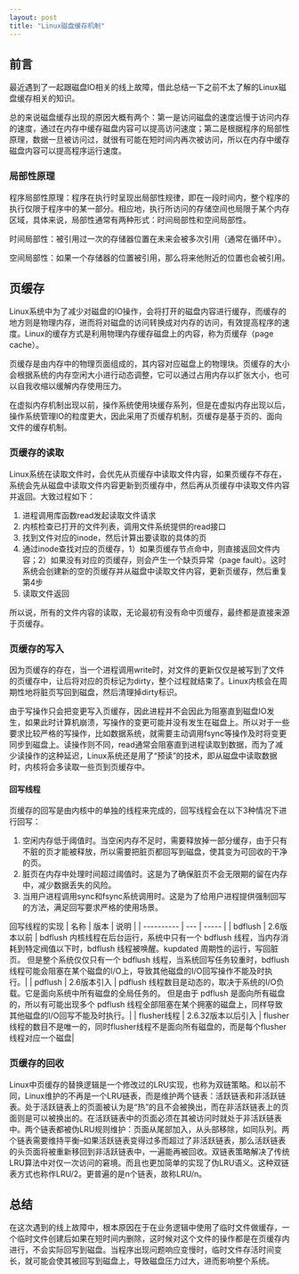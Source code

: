 ```yaml
---
layout: post
title: "Linux磁盘缓存机制"
---
```


## 前言

最近遇到了一起跟磁盘IO相关的线上故障，借此总结一下之前不太了解的Linux磁盘缓存相关的知识。

总的来说磁盘缓存出现的原因大概有两个：第一是访问磁盘的速度远慢于访问内存的速度，通过在内存中缓存磁盘内容可以提高访问速度；第二是根据程序的局部性原理，数据一旦被访问过，就很有可能在短时间内再次被访问，所以在内存中缓存磁盘内容可以提高程序运行速度。

### 局部性原理

程序局部性原理：程序在执行时呈现出局部性规律，即在一段时间内，整个程序的执行仅限于程序中的某一部分。相应地，执行所访问的存储空间也局限于某个内存区域，具体来说，局部性通常有两种形式：时间局部性和空间局部性。

时间局部性：被引用过一次的存储器位置在未来会被多次引用（通常在循环中）。

空间局部性：如果一个存储器的位置被引用，那么将来他附近的位置也会被引用。

## 页缓存

Linux系统中为了减少对磁盘的IO操作，会将打开的磁盘内容进行缓存，而缓存的地方则是物理内存，进而将对磁盘的访问转换成对内存的访问，有效提高程序的速度。Linux的缓存方式是利用物理内存缓存磁盘上的内容，称为页缓存（page cache）。

页缓存是由内存中的物理页面组成的，其内容对应磁盘上的物理块。页缓存的大小会根据系统的内存空闲大小进行动态调整，它可以通过占用内存以扩张大小，也可以自我收缩以缓解内存使用压力。

在虚拟内存机制出现以前，操作系统使用块缓存系列，但是在虚拟内存出现以后，操作系统管理IO的粒度更大，因此采用了页缓存机制，页缓存是基于页的、面向文件的缓存机制。

### 页缓存的读取

Linux系统在读取文件时，会优先从页缓存中读取文件内容，如果页缓存不存在，系统会先从磁盘中读取文件内容更新到页缓存中，然后再从页缓存中读取文件内容并返回。大致过程如下：

1. 进程调用库函数read发起读取文件请求
2. 内核检查已打开的文件列表，调用文件系统提供的read接口
3. 找到文件对应的inode，然后计算出要读取的具体的页
4. 通过inode查找对应的页缓存，1）如果页缓存节点命中，则直接返回文件内容；2）如果没有对应的页缓存，则会产生一个缺页异常（page fault）。这时系统会创建新的空的页缓存并从磁盘中读取文件内容，更新页缓存，然后重复第4步
5. 读取文件返回

所以说，所有的文件内容的读取，无论最初有没有命中页缓存，最终都是直接来源于页缓存。

### 页缓存的写入

因为页缓存的存在，当一个进程调用write时，对文件的更新仅仅是被写到了文件的页缓存中，让后将对应的页标记为dirty，整个过程就结束了。Linux内核会在周期性地将脏页写回到磁盘，然后清理掉dirty标识。

由于写操作只会把变更写入页缓存，因此进程并不会因此为阻塞直到磁盘IO发生，如果此时计算机崩溃，写操作的变更可能并没有发生在磁盘上。所以对于一些要求比较严格的写操作，比如数据系统，就需要主动调用fsync等操作及时将变更同步到磁盘上。读操作则不同，read通常会阻塞直到进程读取到数据，而为了减少读操作的这种延迟，Linux系统还是用了“预读”的技术，即从磁盘中读取数据时，内核将会多读取一些页到页缓存中。

#### 回写线程

页缓存的回写是由内核中的单独的线程来完成的，回写线程会在以下3种情况下进行回写：

1. 空闲内存低于阈值时。当空闲内存不足时，需要释放掉一部分缓存，由于只有不脏的页才能被释放，所以需要把脏页都回写到磁盘，使其变为可回收的干净的页。
2. 脏页在内存中处理时间超过阈值时。这是为了确保脏页不会无限期的留在内存中，减少数据丢失的风险。
3. 当用户进程调用sync和fsync系统调用时。这是为了给用户进程提供强制回写的方法，满足回写要求严格的使用场景。

回写线程的实现
|    名称    | 版本 |  说明  |
| ---------- | --- | ----- |
| bdflush |  2.6版本以前 | bdflush 内核线程在后台运行，系统中只有一个 bdflush 线程，当内存消耗到特定阀值以下时，bdflush 线程被唤醒。kupdated 周期性的运行，写回脏页。 但是整个系统仅仅只有一个 bdflush 线程，当系统回写任务较重时，bdflush 线程可能会阻塞在某个磁盘的I/O上，导致其他磁盘的I/O回写操作不能及时执行。|
| pdflush       |  2.6版本引入 | pdflush 线程数目是动态的，取决于系统的I/O负载。它是面向系统中所有磁盘的全局任务的。 但是由于 pdflush 是面向所有磁盘的，所以有可能出现多个 pdflush 线程全部阻塞在某个拥塞的磁盘上，同样导致其他磁盘的I/O回写不能及时执行。|
| flusher线程       |  2.6.32版本以后引入 | flusher 线程的数目不是唯一的，同时flusher线程不是面向所有磁盘的，而是每个flusher线程对应一个磁盘|

### 页缓存的回收

Linux中页缓存的替换逻辑是一个修改过的LRU实现，也称为双链策略。和以前不同，Linux维护的不再是一个LRU链表，而是维护两个链表：活跃链表和非活跃链表。处于活跃链表上的页面被认为是“热”的且不会被换出，而在非活跃链表上的页面则是可以被换出的。在活跃链表中的页面必须在其被访问时就处于非活跃链表中。两个链表都被伪LRU规则维护：页面从尾部加入，从头部移除，如同队列。两个链表需要维持平衡–如果活跃链表变得过多而超过了非活跃链表，那么活跃链表的头页面将被重新移回到非活跃链表中，一遍能再被回收。双链表策略解决了传统LRU算法中对仅一次访问的窘境。而且也更加简单的实现了伪LRU语义。这种双链表方式也称作LRU/2。更普遍的是n个链表，故称LRU/n。

## 总结

在这次遇到的线上故障中，根本原因在于在业务逻辑中使用了临时文件做缓存，一个临时文件创建后如果在短时间内删除，这时候对这个文件的操作都是在页缓存内进行，不会实际回写到磁盘。当程序出现问题响应变慢时，临时文件存活时间变长，就可能会使其被回写到磁盘上，导致磁盘压力过大，进而影响整个系统。
